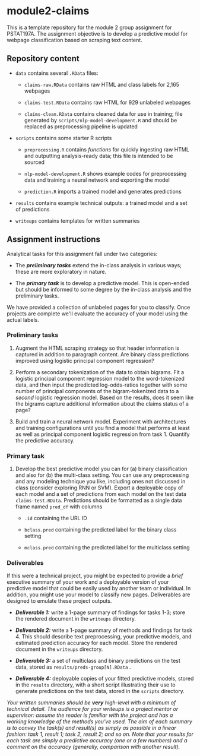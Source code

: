 # module2-claims

This is a template repository for the module 2 group assignment for PSTAT197A. The assignment objective is to develop a predictive model for webpage classification based on scraping text content.

## Repository content

-   `data` contains several `.RData` files:

    -   `claims-raw.RData` contains raw HTML and class labels for 2,165 webpages

    -   `claims-test.RData` contains raw HTML for 929 unlabeled webpages

    -   `claims-clean.RData` contains cleaned data for use in training; file generated by `scripts/nlp-model-development.R` and should be replaced as preprocessing pipeline is updated

-   `scripts` contains some starter R scripts

    -   `preprocessing.R` contains *functions* for quickly ingesting raw HTML and outputting analysis-ready data; this file is intended to be sourced

    -   `nlp-model-development.R` shows example codes for preprocessing data and training a neural network and exporting the model

    -   `prediction.R` imports a trained model and generates predictions

-   `results` contains example technical outputs: a trained model and a set of predictions

-   `writeups` contains templates for written summaries

## Assignment instructions

Analytical tasks for this assignment fall under two categories:

-   The ***preliminary tasks*** extend the in-class analysis in various ways; these are more exploratory in nature.

-   The ***primary task*** is to develop a predictive model. This is open-ended but should be informed to some degree by the in-class analysis and the preliminary tasks.

We have provided a collection of unlabeled pages for you to classify. Once projects are complete we'll evaluate the accuracy of your model using the actual labels.

### Preliminary tasks

1.  Augment the HTML scraping strategy so that header information is captured in addition to paragraph content. Are binary class predictions improved using logistic principal component regression?

2.  Perform a secondary tokenization of the data to obtain bigrams. Fit a logistic principal component regression model to the word-tokenized data, and then input the predicted log-odds-ratios together with some number of principal components of the bigram-tokenized data to a *second* logistic regression model. Based on the results, does it seem like the bigrams capture additional information about the claims status of a page?

3.  Build and train a neural network model. Experiment with architectures and training configurations until you find a model that performs at least as well as principal component logistic regression from task 1. Quantify the predictive accuracy.

### Primary task

1.  Develop the best predictive model you can for (a) binary classification and also for (b) the multi-class setting. You can use any preprocessing and any modeling technique you like, including ones not discussed in class (consider exploring RNN or SVM). Export a deployable copy of each model and a set of predictions from each model on the test data `claims-test.RData`. Predictions should be formatted as a single data frame named `pred_df` with columns

    -    `.id` containing the URL ID

    -   `bclass.pred` containing the predicted label for the binary class setting

    -   `mclass.pred` containing the predicted label for the multiclass setting

### Deliverables

If this were a technical project, you might be expected to provide a *brief* executive summary of your work and a deployable version of your predictive model that could be easily used by another team or individual. In addition, you might use your model to classify new pages. Deliverables are designed to emulate these project outputs.

-   ***Deliverable 1:*** write a 1-page summary of findings for tasks 1-3; store the rendered document in the `writeups` directory.

-   ***Deliverable 2:*** write a 1-page summary of methods and findings for task 4. This should describe text preprocessing, your predictive models, and estimated prediction accuracy for each model. Store the rendered document in the `writeups` directory.

-   ***Deliverable 3:*** a set of multiclass and binary predictions on the test data, stored as `results/preds-group[N].RData` .

-   ***Deliverable 4:*** deployable copies of your fitted predictive models, stored in the `results` directory, with a short script illustrating their use to generate predictions on the test data, stored in the `scripts` directory.

*Your written summaries should be **very** high-level with a minimum of technical detail. The audience for your writeups is a project mentor or supervisor: assume the reader is familiar with the project and has a working knowledge of the methods you've used. The aim of each summary is to convey the task(s) and result(s) as simply as possible in a linear fashion: task 1, result 1; task 2, result 2; and so on. Note that your results for each task are simply a predictive accuracy (one or a few numbers) and a comment on the accuracy (generally, comparison with another result).*
